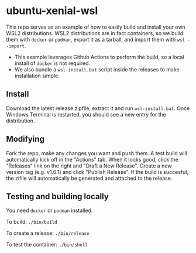 # ubuntu-xenial-wsl

This repo serves as an example of how to easily build and install your own WSL2 distributions. 
WSL2 distributions are in fact containers, so we build them with `docker` or `podman`, export it as a tarball, and import them with `wsl --import`.

- This example leverages Github Actions to perform the build, so a local install of `docker` is not required.
- We also bundle a `wsl-install.bat` script inside the releases to make installation simple.

## Install

Download the latest release zipfile, extract it and run `wsl-install.bat`.
Once Windows Terminal is restarted, you should see a new entry for the distribution.

## Modifying

Fork the repo, make any changes you want and push them. A test build will automatically kick off in the "Actions" tab.
When it looks good, click the "Releases" link on the right and "Draft a New Release". Create a new version tag (e.g. v1.0.1) and click "Publish Release".
If the build is succesful, the zifile will automatically be generated and attached to the release.

## Testing and building locally

You need `docker` or `podman` installed. 

To build: `./bin/build`

To create a release: `./bin/release`

To test the container: `./bin/shell`
